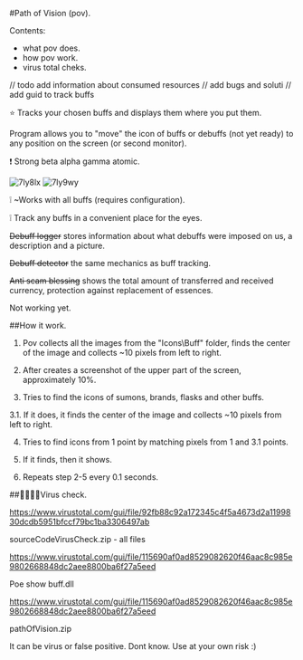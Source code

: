 #Path of Vision (pov).

Contents:
- what pov does.
- how pov work.
- virus total cheks.

// todo add information about consumed resources
// add bugs and soluti
// add guid to track buffs

:star: Tracks your chosen buffs and displays them where you put them. 

Program allows you to "move" the icon of buffs or debuffs (not yet ready) to any position on the screen (or second monitor).

:exclamation: Strong beta alpha gamma atomic.

![7ly8lx](https://github.com/RandomNameQ/path-of-vision/assets/125605136/cf434d86-9e4b-4ec6-bf98-4bcb2c1ca109)
![7ly9wy](https://github.com/RandomNameQ/path-of-vision/assets/125605136/1d5c5d0c-2a77-4669-9048-ffa4c814912d)

:grey_exclamation: ~Works with all buffs (requires configuration).

:grey_exclamation: Track any buffs in a convenient place for the eyes.

~~Debuff logger~~  stores information about what debuffs were imposed on us, a description and a picture.

~~Debuff detector~~  the same mechanics as buff tracking.

~~Anti scam blessing~~ shows the total amount of transferred and received currency, protection against replacement of essences.

Not working yet.

##How it work.

1. Pov collects all the images from the "Icons\Buff" folder, finds the center of the image and collects ~10 pixels from left to right.

2. After creates a screenshot of the upper part of the screen, approximately 10%.

3. Tries to find the icons of sumons, brands, flasks and other buffs.

3.1. If it does, it finds the center of the image and collects ~10 pixels from left to right.

4. Tries to find icons from 1 point by matching pixels from 1 and 3.1 points.

5. If it finds, then it shows.

6. Repeats step 2-5 every 0.1 seconds.



##:poop::poop::poop::poop:Virus check.

https://www.virustotal.com/gui/file/92fb88c92a172345c4f5a4673d2a1199830dcdb5951bfccf79bc1ba3306497ab

sourceCodeVirusCheck.zip - all files

https://www.virustotal.com/gui/file/115690af0ad8529082620f46aac8c985e9802668848dc2aee8800ba6f27a5eed

Poe show buff.dll

https://www.virustotal.com/gui/file/115690af0ad8529082620f46aac8c985e9802668848dc2aee8800ba6f27a5eed

pathOfVision.zip 

It can be virus or false positive. Dont know. Use at your own risk :)



